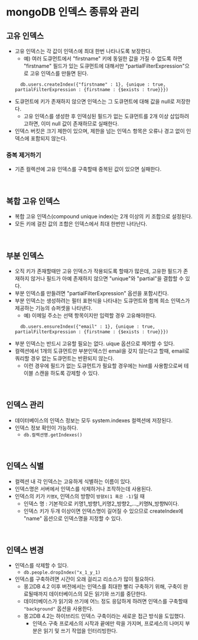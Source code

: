 # mongoDB 인덱스 종류와 관리

## 고유 인덱스

- 고유 인덱스는 각 값이 인덱스에 최대 한번 나타나도록 보장한다. 
  - 예) 여러 도큐먼트에서 "firstname" 키에 동일한 값을 가질 수 없도록 하면 "firstname" 필드가 있는 도큐먼트에 대해서만 "partialFilterExpression"으로 고유 인덱스를 만들면 된다.
  ```
    db.users.createIndex({"firstname" : 1}, {unique : true, partialFilterExpression : {firstname : {$exists : true}}})
  ```
- 도큐먼트에 키가 존재하지 않으면 인덱스는 그 도큐먼트에 대해 값을 null로 저장한다.
  - 고유 인덱스를 생성한 후 인덱싱된 필드가 없는 도큐먼트를 2개 이상 삽입하려고하면, 이미 null 값이 존재하므로 실패한다.
- 인덱스 버킷은 크기 제한이 있으며, 제한을 넘는 인덱스 항목은 오류나 경고 없이 인덱스에 포함되지 않는다.

### 중복 제거하기
- 기존 컬렉션에 고유 인덱스를 구축할때 중복된 값이 있으면 실패한다.

<br/>

## 복합 고유 인덱스

- 복합 고유 인덱스(compound unique index)는 2개 이상의 키 조합으로 설정된다.
- 모든 키에 걸친 값의 조합은 인덱스에서 최대 한번만 나타난다.

<br/>

## 부분 인덱스

- 오직 키가 존재할때만 고유 인덱스가 작용되도록 할때가 많은데, 고유한 필드가 존재하지 않거나 필드가 아예 존재하지 않으면 "unique"와 "partial"을 결합할 수 있다.
- 부분 인덱스를 만들려면 "partialFilterExpression" 옵션을 포함시킨다.
- 부분 인덱스는 생성하려는 필터 표현식을 나타내는 도큐먼트와 함께 희소 인덱스가 제공하는 기능의 슈퍼셋을 나타낸다.
  - 예) 이메일 주소는 선택 항목이지만 입력할 경우 고유해야한다.
  ```
    db.users.ensureIndex({"email" : 1}, {unique : true, partialFilterExpression : {firstname : {$exists : true}}})
  ```
- 부분 인덱스는 반드시 고유할 필요는 없다. uique 옵션으로 제어할 수 있다.
- 컬렉션에서 1개의 도큐먼트만 부분인덱스인 email을 갖지 않는다고 할때, email로 쿼리할 경우 없는 도큐먼트는 반환되지 않는다.
  - 이런 경우에 필드가 없는 도큐먼트가 필요할 경우에는 hint를 사용함으로써 테이블 스캔을 하도록 강제할 수 있다.

<br/>

## 인덱스 관리

- 데이터베이스의 인덱스 정보는 모두 system.indexes 컬렉션에 저장된다. 
- 인덱스 정보 확인이 가능하다.
  - `db.컬렉션명.getIndexes()`

<br/>

## 인덱스 식별

- 컬렉션 내 각 인덱스는 고유하게 식별하는 이름이 있다.
- 인덱스명은 서버에서 인덱스를 삭제하거나 조작하는데 사용된다.
- 인덱스의 키가 `키명X`, 인덱스의 방향이 `방향X(1 혹은 -1)`일 때
  - 인덱스 명 : 기본적으로 키명1_방향1_키명2_방향2_..._키명N_방향N이다.
  - 인덱스 키가 두개 이상이면 인덱스명이 길어질 수 있으므로 createIndex에 "name" 옵션으로 인덱스명을 지정할 수 있다.

<br/>

## 인덱스 변경

- 인덱스를 삭제할 수 있다.
  - `db.people.dropIndex("x_1_y_1)`
- 인덱스를 구축하려면 시간이 오래 걸리고 리소스가 많이 필요하다.
  - 몽고DB 4.2 이후 버전에서는 인덱스를 최대한 빨리 구축하기 위해, 구축이 완료될때까지 데이터베이스의 모든 읽기와 쓰기를 중단한다.
  - 데이터베이스가 읽기와 쓰기에 어느 정도 응답하게 하려면 인덱스를 구축할때 `"background"` 옵션을 사용한다.
  - 몽고DB 4.2는 하이브리드 인덱스 구축이라는 새로운 접근 방식을 도입했다.
    - 인덱스 구축 프로세스의 시작과 끝에만 락을 가지며, 프로세스의 나머지 부분은 읽기 및 쓰기 작업을 인터리빙한다.



